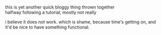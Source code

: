 this is yet another quick bloggy thing thrown together  
halfway following a tutorial, mostly not really  

i believe it does not work. which is shame, because time's getting on, and it'd be nice to have something functional.

